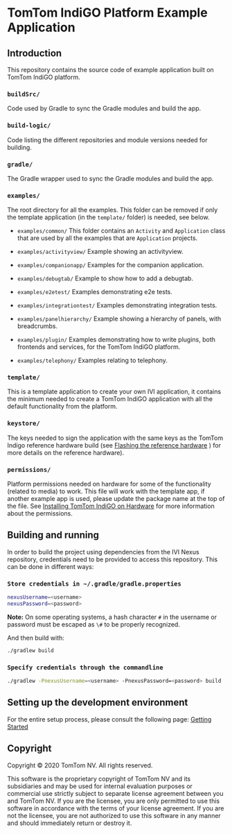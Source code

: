 # TomTom IndiGO Platform Example Application

## Introduction

This repository contains the source code of example application built on TomTom IndiGO platform.

### `buildSrc/`

Code used by Gradle to sync the Gradle modules and build the app.

### `build-logic/`

Code listing the different repositories and module versions needed for building.

### `gradle/`

The Gradle wrapper used to sync the Gradle modules and build the app.

### `examples/`

The root directory for all the examples. This folder can be removed if only the template 
application (in the `template/` folder) is needed, see below.

- `examples/common/`
 This folder contains an `Activity` and `Application` class that are used by all the examples that 
 are `Application` projects.

- `examples/activityview/`
 Example showing an activityview.

- `examples/companionapp/`
 Examples for the companion application.

- `examples/debugtab/`
 Example to show how to add a debugtab.

- `examples/e2etest/`
 Examples demonstrating e2e tests.

- `examples/integrationtest/`
 Examples demonstrating integration tests.

- `examples/panelhierarchy/`
 Example showing a hierarchy of panels, with breadcrumbs.

- `examples/plugin/`
 Examples demonstrating how to write plugins, both frontends and services, for the TomTom IndiGO 
 platform.

- `examples/telephony/`
 Examples relating to telephony.


### `template/`

This is a template application to create your own IVI application, it contains the minimum needed 
to create a TomTom IndiGO application with all the default functionality from the platform.

### `keystore/`

The keys needed to sign the application with the same keys as the TomTom Indigo reference hardware 
build (see 
[Flashing the reference hardware](tomtom-indigo/documentation/integrating-tomtom-indigo/flashing-the-reference-hardware)
) for more details on the reference hardware).

### `permissions/`

Platform permissions needed on hardware for some of the functionality (related to media) to work. 
This file will work with the template app, if another example app is used, please update the 
package name at the top of the file. See 
[Installing TomTom IndiGO on Hardware](tomtom-indigo/documentation/integrating-tomtom-indigo/installing-tomtom-indigo-on-hardware) 
for more information about the permissions.

## Building and running

In order to build the project using dependencies from the IVI Nexus repository, credentials need to
be provided to access this repository. This can be done in different ways:

### `Store credentials in ~/.gradle/gradle.properties`

```bash
nexusUsername=<username>
nexusPassword=<password>
```

__Note:__ On some operating systems, a hash character `#` in the username or password must be
escaped as `\#` to be properly recognized.

And then build with:

```bash
./gradlew build
```

### `Specify credentials through the commandline`

```bash
./gradlew -PnexusUsername=<username> -PnexusPassword=<password> build
```

## Setting up the development environment

For the entire setup process, please consult the following page:
[Getting Started](https://developer.tomtom.com/tomtom-indigo/documentation/getting-started/introduction)

## Copyright

Copyright © 2020 TomTom NV. All rights reserved.

This software is the proprietary copyright of TomTom NV and its subsidiaries and may be
used for internal evaluation purposes or commercial use strictly subject to separate
license agreement between you and TomTom NV. If you are the licensee, you are only permitted
to use this software in accordance with the terms of your license agreement. If you are
not the licensee, you are not authorized to use this software in any manner and should
immediately return or destroy it.
